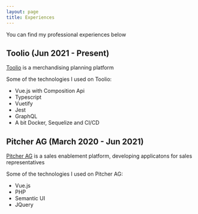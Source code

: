 ```yaml
---
layout: page
title: Experiences
---
```


<p class="message">
  You can find my professional experiences below
</p>

## Toolio (Jun 2021 - Present)
[Toolio](https://toolio.com/) is a merchandising planning platform

Some of the technologies I used on Toolio:

* Vue.js with Composition Api
* Typescript
* Vuetify
* Jest
* GraphQL
* A bit Docker, Sequelize and CI/CD


## Pitcher AG (March 2020 - Jun 2021)
[Pitcher AG](http://pitcher.com/) is a sales enablement platform, developing applicatons for sales representatives

Some of the technologies I used on Pitcher AG:

* Vue.js
* PHP
* Semantic UI
* JQuery
